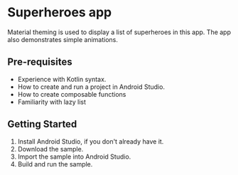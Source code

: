 Superheroes app
=================================

Material theming is used to display a list of superheroes in this app. 
The app also demonstrates simple animations.


Pre-requisites
--------------
* Experience with Kotlin syntax.
* How to create and run a project in Android Studio.
* How to create composable functions 
* Familiarity with lazy list


Getting Started
---------------
1. Install Android Studio, if you don't already have it.
2. Download the sample.
3. Import the sample into Android Studio.
4. Build and run the sample.
